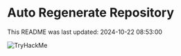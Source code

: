 # Auto Regenerate Repository

This README was last updated: 2024-10-22 08:53:00

 ![TryHackMe](https://tryhackme.com/badge/533634)